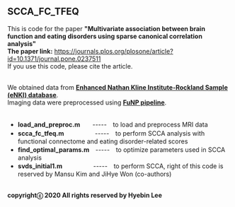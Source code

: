 ## SCCA_FC_TFEQ ##
This is code for the paper **"Multivariate association between brain function and eating disorders using sparse canonical correlation analysis"**<br />
**The paper link:** https://journals.plos.org/plosone/article?id=10.1371/journal.pone.0237511<br />
If you use this code, please cite the article.<br /><br />

We obtained data from **[Enhanced Nathan Kline Institute-Rockland Sample (eNKI) database](http://fcon_1000.projects.nitrc.org/indi/enhanced/access.html)**.<br />
Imaging data were preprocessed using **[FuNP pipeline](https://gitlab.com/by9433/funp)**.<br /><br />

- **load_and_preproc.m**　　-----　to load and preprocess MRI data<br />
- **scca_fc_tfeq.m**　　　　　-----　to perform SCCA analysis with functional connectome and eating disorder-related scores<br />
- **find_optimal_params.m**　-----　to optimize parameters used in SCCA analysis<br />
- **svds_initial1.m**　　　　　-----　to perform SCCA, right of this code is reserved by Mansu Kim and JiHye Won (co-authors)<br /><br />

**copyrightⓒ 2020 All rights reserved by Hyebin Lee<br /><br />**
